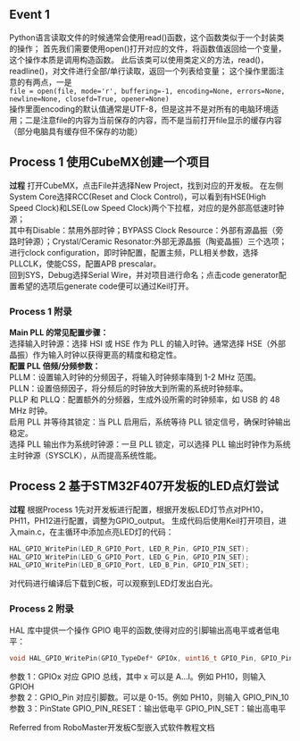 ## Event 1

Python语言读取文件的时候通常会使用read()函数，这个函数类似于一个封装类的操作；
首先我们需要使用open()打开对应的文件，将函数值返回给一个变量，这个操作本质是调用构造函数。
此后该类可以使用类定义的方法，read()，readline()，对文件进行全部/单行读取，返回一个列表给变量；
这个操作里面注意的有两点，一是  
```file = open(file, mode='r', buffering=-1, encoding=None, errors=None, newline=None, closefd=True, opener=None)```  
操作里面encoding的默认值通常是UTF-8，但是这并不是对所有的电脑环境适用；二是注意file的内容为当前保存的内容，而不是当前打开file显示的缓存内容（部分电脑具有缓存但不保存的功能）

## Process 1 使用CubeMX创建一个项目

**过程**
打开CubeMX，点击File并选择New Project，找到对应的开发板。
在左侧System Core选择RCC(Reset and Clock Control)，可以看到有HSE(High Speed Clock)和LSE(Low Speed Clock)两个下拉框，对应的是外部高低速时钟源；  
其中有Disable：禁用外部时钟；BYPASS Clock Resource：外部有源晶振（旁路时钟源）；Crystal/Ceramic Resonator:外部无源晶振（陶瓷晶振）三个选项；
进行clock configuration，即时钟配置，配置主频，PLL相关参数，选择PLLCLK，使能CSS，配置APB prescalar。  
回到SYS，Debug选择Serial Wire，并对项目进行命名；点击code generator配置希望的选项后generate code便可以通过Keil打开。

### Process 1 附录

**Main PLL 的常见配置步骤：**    
选择输入时钟源：选择 HSI 或 HSE 作为 PLL 的输入时钟。通常选择 HSE（外部晶振）作为输入时钟以获得更高的精度和稳定性。  
**配置 PLL 倍频/分频参数：**  
PLLM：设置输入时钟的分频因子，将输入时钟频率降到 1-2 MHz 范围。  
PLLN：设置倍频因子，将分频后的时钟放大到所需的系统时钟频率。  
PLLP 和 PLLQ：配置额外的分频器，生成外设所需的时钟频率，如 USB 的 48 MHz 时钟。  
启用 PLL 并等待其锁定：当 PLL 启用后，系统等待 PLL 锁定信号，确保时钟输出稳定。  
选择 PLL 输出作为系统时钟源：一旦 PLL 锁定，可以选择 PLL 输出时钟作为系统主时钟源（SYSCLK），从而提高系统性能。  

## Process 2 基于STM32F407开发板的LED点灯尝试

**过程**
根据Process 1先对开发板进行配置，根据开发板LED灯节点对PH10，PH11，PH12进行配置，调整为GPIO_output。
生成代码后使用Keil打开项目，进入main.c，在主循环中添加点亮LED灯的代码：
```c
HAL_GPIO_WritePin(LED_R_GPIO_Port, LED_R_Pin, GPIO_PIN_SET);
HAL_GPIO_WritePin(LED_G_GPIO_Port, LED_G_Pin, GPIO_PIN_SET);
HAL_GPIO_WritePin(LED_B_GPIO_Port, LED_B_Pin, GPIO_PIN_SET);
```
对代码进行编译后下载到C板，可以观察到LED灯发出白光。

### Process 2 附录

HAL 库中提供一个操作 GPIO 电平的函数,使得对应的引脚输出高电平或者低电平：
```c
void HAL_GPIO_WritePin(GPIO_TypeDef* GPIOx, uint16_t GPIO_Pin, GPIO_PinState PinState)
```
参数 1：GPIOx 对应 GPIO 总线，其中 x 可以是 A…I。例如 PH10，则输入 GPIOH  
参数 2：GPIO_Pin 对应引脚数。可以是 0-15。例如 PH10，则输入 GPIO_PIN_10  
参数 3：PinState GPIO_PIN_RESET：输出低电平 GPIO_PIN_SET：输出高电平  

Referred from RoboMaster开发板C型嵌入式软件教程文档



